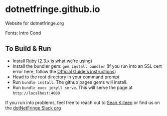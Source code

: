 dotnetfringe.github.io
======================

Website for dotnetfringe.org

Fonts: Intro Cond

## To Build & Run

* Install Ruby (2.3.x is what we're using)
* Install the bundler gem: `gem install bundler` (If you run into an SSL cert error here, follow the [Official Guide's instructions](http://guides.rubygems.org/ssl-certificate-update/#installing-using-update-packages))
* Head to the root directory in your command prompt
* Run `bundle install`. The github pages gems will install.
* Run `bundle exec jekyll serve`. This will serve the page at `http://localhost:4000`

If you run into problems, feel free to reach out to [Sean Killeen](mailto:SeanKilleen@gmail.com) or find us on the [dotNetFringe Slack org](https://dotnetfringe.slack.com/)
